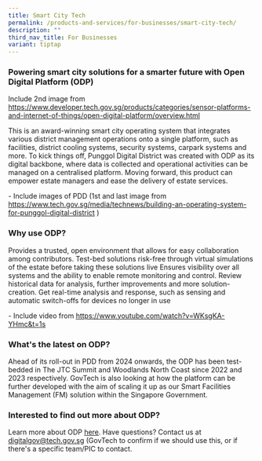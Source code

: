 ```yaml
---
title: Smart City Tech
permalink: /products-and-services/for-businesses/smart-city-tech/
description: ""
third_nav_title: For Businesses
variant: tiptap
---
```

<h3><strong>Powering smart city solutions for a smarter future with Open Digital Platform (ODP)</strong></h3>
<p>Include 2nd image from <a href="https://www.developer.tech.gov.sg/products/categories/sensor-platforms-and-internet-of-things/open-digital-platform/overview.html" rel="noopener noreferrer nofollow" target="_blank"><u>https://www.developer.tech.gov.sg/products/categories/sensor-platforms-and-internet-of-things/open-digital-platform/overview.html</u></a>
</p>
<p>This is an award-winning smart city operating system that integrates various
district management operations onto a single platform, such as facilities,
district cooling systems, security systems, carpark systems and more. To
kick things off, Punggol Digital District was created with ODP as its digital
backbone, where data is collected and operational activities can be managed
on a centralised platform. Moving forward, this product can empower estate
managers and ease the delivery of estate services.</p>
<p>- Include images of PDD (1st and last image from <a href="https://www.developer.tech.gov.sg/products/categories/sensor-platforms-and-internet-of-things/open-digital-platform/overview.html" rel="noopener noreferrer nofollow" target="_blank"><u>https://www.tech.gov.sg/media/technews/building-an-operating-system-for-punggol-digital-district</u></a> )</p>
<h3><strong>Why use ODP?</strong></h3>
<p>Provides a trusted, open environment that allows for easy collaboration
among contributors. Test-bed solutions risk-free through virtual simulations
of the estate before taking these solutions live Ensures visibility over
all systems and the ability to enable remote monitoring and control. Review
historical data for analysis, further improvements and more solution-creation.
Get real-time analysis and response, such as sensing and automatic switch-offs
for devices no longer in use</p>
<p>- Include video from <a href="https://www.developer.tech.gov.sg/products/categories/sensor-platforms-and-internet-of-things/open-digital-platform/overview.html" rel="noopener noreferrer nofollow" target="_blank"><u>https://www.youtube.com/watch?v=WKsgKA-YHmc&amp;t=1s</u></a>
</p>
<h3><strong>What's the latest on ODP?</strong></h3>
<p></p>
<p>Ahead of its roll-out in PDD from 2024 onwards, the ODP has been test-bedded
in The JTC Summit and Woodlands North Coast since 2022 and 2023 respectively.
GovTech is also looking at how the platform can be further developed with
the aim of scaling it up as our Smart Facilities Management (FM) solution
within the Singapore Government.</p>
<h3><strong>Interested to find out more about ODP?</strong></h3>
<p>Learn more about ODP <a href="https://www.developer.tech.gov.sg/products/categories/sensor-platforms-and-internet-of-things/open-digital-platform/overview.html" class="waffle-rich-text-link" rel="noopener noreferrer nofollow" target="_blank"><u>here</u></a>.
Have questions? Contact us at <a href="https://www.developer.tech.gov.sg/products/categories/sensor-platforms-and-internet-of-things/open-digital-platform/overview.html" rel="noopener noreferrer nofollow" target="_blank">digitalgov@tech.gov.sg</a> (GovTech
to confirm if we should use this, or if there's a specific team/PIC to
contact.</p>